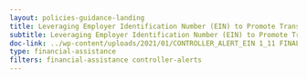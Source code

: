 ```yaml
---
layout: policies-guidance-landing
title: Leveraging Employer Identification Number (EIN) to Promote Transparency and Accountability
subtitle: Leveraging Employer Identification Number (EIN) to Promote Transparency and Accountability
doc-link: ../wp-content/uploads/2021/01/CONTROLLER_ALERT_EIN 1_11 FINAL.pdf
type: financial-assistance
filters: financial-assistance controller-alerts
---
```


<a href="{{ site.baseurl }}/wp-content/uploads/2021/01/CONTROLLER_ALERT_EIN 1_11 FINAL.pdf"></a>
